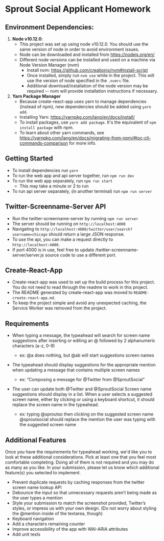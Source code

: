 # Sprout Social Applicant Homework

## Environment Dependencies:

1. **Node v10.12.0**:
   - This project was set up using node v10.12.0. You should use the same version of node in order to avoid environment issues.
   - Node can be downloaded and installed from https://nodejs.org/en/
   - Different node versions can be installed and used on a machine via Node Version Manager (nvm)
     - Install nvm: https://github.com/creationix/nvm#install-script
     - Once installed, simply run `nvm use` while in the project. This will use the version of node specified in the `.nvmrc` file.
     - Additional download/installation of the node version may be required -- nvm will provide installation instructions if necessary.
2. **Yarn Package Manager**
   - Because create-react-app uses yarn to manage dependencies (instead of npm), new dependencies should be added using `yarn add`.
   - Installing Yarn: https://yarnpkg.com/lang/en/docs/install/
   - To install packages, use `yarn add package`. It's the equivalent of `npm install package` with npm.
   - To learn about other yarn commands, see https://yarnpkg.com/lang/en/docs/migrating-from-npm/#toc-cli-commands-comparison for more info.

## Getting Started

- To install dependencies run `yarn`
- To run the web app and api server together, run `npm run dev`
- To run the web app separately, run `npm run start`
  - This may take a minute or 2 to run
- To run api server separately, (in another terminal) run `npm run server`

## Twitter-Screenname-Server API

- Run the twitter-screenname-server by running `npm run server`
- The server should be running on `http://localhost:4000`
- Navigating to `http://localhost:4000/twitter/user/search?username=chicago` should return a large JSON response.
- To use the api, you can make a request directly to `http://localhost:4000`.
- If port 4000 is in use, feel free to update /twitter-screenname-server/server.js source code to use a different port.

## Create-React-App

- Create-react-app was used to set up the build process for this project. You do not need to read through the readme to work in this project.
- The README generated by create-react-app was moved to `README-create-react-app.md`.
- To keep the project simple and avoid any unexpected caching, the Service Worker was removed from the project.


## Requirements

- When typing a message, the typeahead will search for screen name suggestions after inserting or editing an @ followed by 2 alphanumeric characters (a-z, 0-9) 
     - ex: @a does nothing, but @ab will start suggestions screen names

- The typeahead should display suggestions for the appropriate mention when updating a message that contains multiple screen names
     - ex: “Composing a message for @Twitter from @SproutSocial”

- The user can update both @Twitter and @SproutSocial
Screen name suggestions should display in a list. When a user selects a suggested screen name, either by clicking or using a keyboard shortcut, it should replace the screen name in the typeahead.
     - ex: typing @sproutso then clicking on the suggested screen name @sproutsocial should replace the mention the user was typing with the suggested screen name

## Additional Features

Once you have the requirements for typeahead working, we'd like you to look at these additional considerations. Pick at least one that you feel most comfortable completing. Doing all of them is not required and you may do as many as you like. In your submission, please let us know which additional feature(s) you selected to implement.

- Prevent duplicate requests by caching responses from the twitter screen name lookup API
- Debounce the input so that unnecessary requests aren’t being made as the user types a mention
- Style your submission to match the screenshot provided, Twitter’s styles, or impress us with your own design. (Do not worry about styling the @mention inside of the textarea, though)
- Keyboard navigation
- Add a characters remaining counter
- Improve accessibility of the app with WAI-ARIA attributes
- Add unit tests